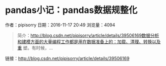 # pandas小记：pandas数据规整化
作者：pipisorry
日期：2016-11-17 20:49
浏览量：4094
> 简介：http://blog.csdn.net/pipisorry/article/details/39506169数据分析和建模方面的大量编程工作都是用在数据准备上的：加载、清理、转换以及重 塑。有时候，...

 链接：http://blog.csdn.net/pipisorry/article/details/39506169
